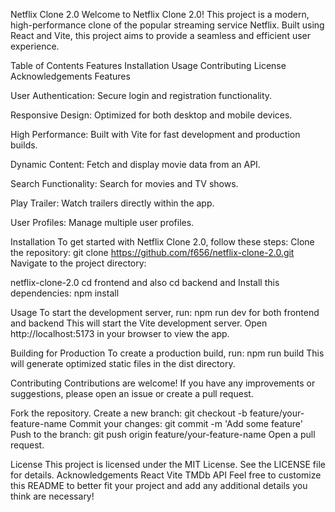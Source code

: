 Netflix Clone 2.0
Welcome to Netflix Clone 2.0! This project is a modern, high-performance clone of the popular streaming service Netflix.
Built using React and Vite, this project aims to provide a seamless and efficient user experience.

Table of Contents
Features
Installation
Usage
Contributing
License
Acknowledgements
Features

User Authentication: Secure login and registration functionality.

Responsive Design: Optimized for both desktop and mobile devices.

High Performance: Built with Vite for fast development and production builds.

Dynamic Content: Fetch and display movie data from an API.

Search Functionality: Search for movies and TV shows.

Play Trailer: Watch trailers directly within the app.

User Profiles: Manage multiple user profiles.

Installation
To get started with Netflix Clone 2.0, follow these steps:
Clone the repository:
git clone https://github.com/f656/netflix-clone-2.0.git
Navigate to the project directory:

netflix-clone-2.0
cd frontend and 
also cd backend and 
Install this dependencies:
npm install

Usage
To start the development server, run:
npm run dev for both frontend and backend
This will start the Vite development server. Open http://localhost:5173 in your browser to view the app.

Building for Production
To create a production build, run:
npm run build
This will generate optimized static files in the dist directory.

Contributing
Contributions are welcome! If you have any improvements or suggestions, please open an issue or create a pull request.

Fork the repository.
Create a new branch:
git checkout -b feature/your-feature-name
Commit your changes:
git commit -m 'Add some feature'
Push to the branch:
git push origin feature/your-feature-name
Open a pull request.

License
This project is licensed under the MIT License. See the LICENSE file for details.
Acknowledgements
React
Vite
TMDb API
Feel free to customize this README to better fit your project and add any additional details you think are necessary!
